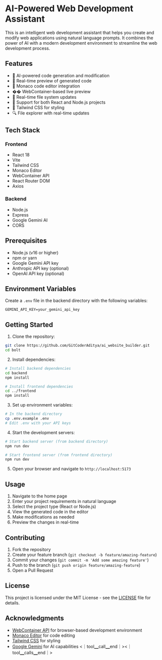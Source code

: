 
# AI-Powered Web Development Assistant

This is an intelligent web development assistant that helps you create and modify web applications using natural language prompts. It combines the power of AI with a modern development environment to streamline the web development process.

## Features

- 🤖 AI-powered code generation and modification
- 🎨 Real-time preview of generated code
- 📝 Monaco code editor integration
- �� WebContainer-based live preview
- 🔄 Real-time file system updates
- 🎯 Support for both React and Node.js projects
- 🎨 Tailwind CSS for styling
- 🔍 File explorer with real-time updates

## Tech Stack

### Frontend
- React 18
- Vite
- Tailwind CSS
- Monaco Editor
- WebContainer API
- React Router DOM
- Axios

### Backend
- Node.js
- Express
- Google Gemini AI
- CORS

## Prerequisites

- Node.js (v16 or higher)
- npm or yarn
- Google Gemini API key
- Anthropic API key (optional)
- OpenAI API key (optional)

## Environment Variables

Create a `.env` file in the backend directory with the following variables:

```env
GEMINI_API_KEY=your_gemini_api_key
```

## Getting Started

1. Clone the repository:
```bash
git clone https://github.com/GitCoderAditya/ai_website_builder.git
cd bolt
```

2. Install dependencies:
```bash
# Install backend dependencies
cd backend
npm install

# Install frontend dependencies
cd ../frontend
npm install
```

3. Set up environment variables:
```bash
# In the backend directory
cp .env.example .env
# Edit .env with your API keys
```

4. Start the development servers:
```bash
# Start backend server (from backend directory)
npm run dev

# Start frontend server (from frontend directory)
npm run dev
```

5. Open your browser and navigate to `http://localhost:5173`


## Usage

1. Navigate to the home page
2. Enter your project requirements in natural language
3. Select the project type (React or Node.js)
4. View the generated code in the editor
5. Make modifications as needed
6. Preview the changes in real-time

## Contributing

1. Fork the repository
2. Create your feature branch (`git checkout -b feature/amazing-feature`)
3. Commit your changes (`git commit -m 'Add some amazing feature'`)
4. Push to the branch (`git push origin feature/amazing-feature`)
5. Open a Pull Request

## License

This project is licensed under the MIT License - see the [LICENSE](LICENSE) file for details.

## Acknowledgments

- [WebContainer API](https://webcontainers.io/) for browser-based development environment
- [Monaco Editor](https://microsoft.github.io/monaco-editor/) for code editing
- [Tailwind CSS](https://tailwindcss.com/) for styling
- [Google Gemini](https://ai.google.dev/) for AI capabilities
<｜tool▁call▁end｜><｜tool▁calls▁end｜>

